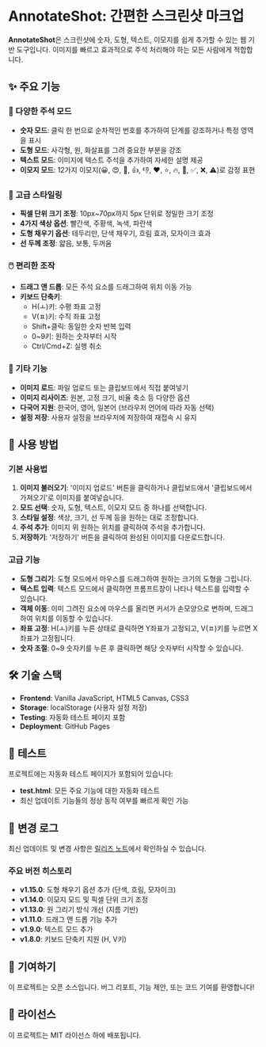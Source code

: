 # AnnotateShot: 간편한 스크린샷 마크업

**AnnotateShot**은 스크린샷에 숫자, 도형, 텍스트, 이모지를 쉽게 추가할 수 있는 웹 기반 도구입니다. 이미지를 빠르고 효과적으로 주석 처리해야 하는 모든 사람에게 적합합니다.

## ✨ 주요 기능

### 📝 다양한 주석 모드
*   **숫자 모드**: 클릭 한 번으로 순차적인 번호를 추가하여 단계를 강조하거나 특정 영역을 표시
*   **도형 모드**: 사각형, 원, 화살표를 그려 중요한 부분을 강조
*   **텍스트 모드**: 이미지에 텍스트 주석을 추가하여 자세한 설명 제공
*   **이모지 모드**: 12가지 이모지(😀, 😍, 🤔, 👍, 👎, ❤️, ⭐, 🔥, 💯, ✅, ❌, ⚠️)로 감정 표현

### 🎨 고급 스타일링
*   **픽셀 단위 크기 조정**: 10px~70px까지 5px 단위로 정밀한 크기 조정
*   **4가지 색상 옵션**: 빨간색, 주황색, 녹색, 파란색
*   **도형 채우기 옵션**: 테두리만, 단색 채우기, 흐림 효과, 모자이크 효과
*   **선 두께 조정**: 얇음, 보통, 두꺼움

### 🖱️ 편리한 조작
*   **드래그 앤 드롭**: 모든 주석 요소를 드래그하여 위치 이동 가능
*   **키보드 단축키**: 
    - H(ㅗ)키: 수평 좌표 고정
    - V(ㅍ)키: 수직 좌표 고정
    - Shift+클릭: 동일한 숫자 반복 입력
    - 0~9키: 원하는 숫자부터 시작
    - Ctrl/Cmd+Z: 실행 취소

### 🔧 기타 기능
*   **이미지 로드**: 파일 업로드 또는 클립보드에서 직접 붙여넣기
*   **이미지 리사이즈**: 원본, 고정 크기, 비율 축소 등 다양한 옵션
*   **다국어 지원**: 한국어, 영어, 일본어 (브라우저 언어에 따라 자동 선택)
*   **설정 저장**: 사용자 설정을 브라우저에 저장하여 재접속 시 유지

## 🚀 사용 방법

### 기본 사용법
1.  **이미지 불러오기**: '이미지 업로드' 버튼을 클릭하거나 클립보드에서 '클립보드에서 가져오기'로 이미지를 붙여넣습니다.
2.  **모드 선택**: 숫자, 도형, 텍스트, 이모지 모드 중 하나를 선택합니다.
3.  **스타일 설정**: 색상, 크기, 선 두께 등을 원하는 대로 조정합니다.
4.  **주석 추가**: 이미지 위 원하는 위치를 클릭하여 주석을 추가합니다.
5.  **저장하기**: '저장하기' 버튼을 클릭하여 완성된 이미지를 다운로드합니다.

### 고급 기능
*   **도형 그리기**: 도형 모드에서 마우스를 드래그하여 원하는 크기의 도형을 그립니다.
*   **텍스트 입력**: 텍스트 모드에서 클릭하면 프롬프트창이 나타나 텍스트를 입력할 수 있습니다.
*   **객체 이동**: 이미 그려진 요소에 마우스를 올리면 커서가 손모양으로 변하며, 드래그하여 위치를 이동할 수 있습니다.
*   **좌표 고정**: H(ㅗ)키를 누른 상태로 클릭하면 Y좌표가 고정되고, V(ㅍ)키를 누르면 X좌표가 고정됩니다.
*   **숫자 조절**: 0~9 숫자키를 누른 후 클릭하면 해당 숫자부터 시작할 수 있습니다.

## 🛠️ 기술 스택

*   **Frontend**: Vanilla JavaScript, HTML5 Canvas, CSS3
*   **Storage**: localStorage (사용자 설정 저장)
*   **Testing**: 자동화 테스트 페이지 포함
*   **Deployment**: GitHub Pages

## 🧪 테스트

프로젝트에는 자동화 테스트 페이지가 포함되어 있습니다:
*   **test.html**: 모든 주요 기능에 대한 자동화 테스트
*   최신 업데이트 기능들의 정상 동작 여부를 빠르게 확인 가능

## 📜 변경 로그

최신 업데이트 및 변경 사항은 [릴리즈 노트](changelog.html)에서 확인하실 수 있습니다.

### 주요 버전 히스토리
*   **v1.15.0**: 도형 채우기 옵션 추가 (단색, 흐림, 모자이크)
*   **v1.14.0**: 이모지 모드 및 픽셀 단위 크기 조정
*   **v1.13.0**: 원 그리기 방식 개선 (지름 기반)
*   **v1.11.0**: 드래그 앤 드롭 기능 추가
*   **v1.9.0**: 텍스트 모드 추가
*   **v1.8.0**: 키보드 단축키 지원 (H, V키)

## 🤝 기여하기

이 프로젝트는 오픈 소스입니다. 버그 리포트, 기능 제안, 또는 코드 기여를 환영합니다!

## 📄 라이선스

이 프로젝트는 MIT 라이선스 하에 배포됩니다.
